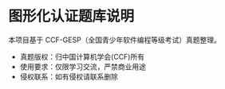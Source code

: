 # 图形化认证题库说明

本项目基于 CCF-GESP（全国青少年软件编程等级考试）真题整理。

- 真题版权：归中国计算机学会(CCF)所有
- 使用要求：仅限学习交流，严禁商业用途
- 侵权联系：如有侵权请联系删除

